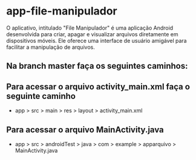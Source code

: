 # app-file-manipulador
O aplicativo, intitulado "File Manipulador" é uma aplicação Android desenvolvida para criar, apagar e visualizar arquivos diretamente em dispositivos móveis. Ele oferece uma interface de usuário amigável para facilitar a manipulação de arquivos.

## Na branch master faça os seguintes caminhos:

  ## Para acessar o arquivo activity_main.xml faça o seguinte caminho
  - app > src > main > res > layout > activity_main.xml

  ## Para acessar o arquivo MainActivity.java
  - app > src > androidTest > java > com > example > apparquivo > MainActivity.java
